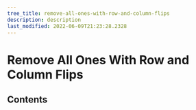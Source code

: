 ```yaml
---
tree_title: remove-all-ones-with-row-and-column-flips
description: description
last_modified: 2022-06-09T21:23:28.2328
---
```


# Remove All Ones With Row and Column Flips

## Contents
